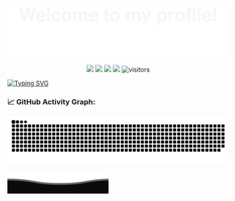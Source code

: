 ![](assets/Bottom_up.svg)

<!--   my-icons -->
<p align="center">
    <a href="https://github.com/Little-Drummer"><img src="https://img.shields.io/badge/Author-YJXW-brightgreen.svg"></a>
    <a href="https://github.com/Little-Drummer/Little-Drummer/graphs/contributors"><img src="https://img.shields.io/github/contributors/Little-Drummer/Little-Drummer?color=blue"></a>
    <a href="https://github.com/Little-Drummer/Little-Drummer/stargazers"><img src="https://img.shields.io/github/stars/Little-Drummer/Little-Drummer.svg?logo=github"></a>
    <a href="https://github.com/Little-Drummer/Little-Drummer/network/members"><img src="https://img.shields.io/github/forks/Little-Drummer/Little-Drummer.svg?color=blue&logo=github"></a>
    <img src="https://visitor-badge.laobi.icu/badge?page_id=Little-Drummer.Little-Drummer" alt="visitors"/>
</p>

<!--   my-ticker -->    
[![Typing SVG](https://readme-typing-svg.demolab.com?font=Fira+Code&pause=1000&random=false&width=435&lines=%E5%97%A8%F0%9F%91%8B%2C+%E6%88%91%E6%98%AF%E9%93%B6%E8%A7%92%E5%B0%8F%E7%8E%8B;%E6%AC%A2%E8%BF%8E%E6%9D%A5%E5%88%B0%E6%88%91%E7%9A%84GitHub%E4%B8%AA%E4%BA%BA%E4%B8%BB%E9%A1%B5)](https://git.io/typing-svg)

### 📈 GitHub Activity Graph:

<!--   green snake -->
![Little-Drummer's github activity graph](https://raw.githubusercontent.com/Little-Drummer/Little-Drummer/output/github-contribution-grid-snake.svg)



![](assets/Bottom_down.svg)
